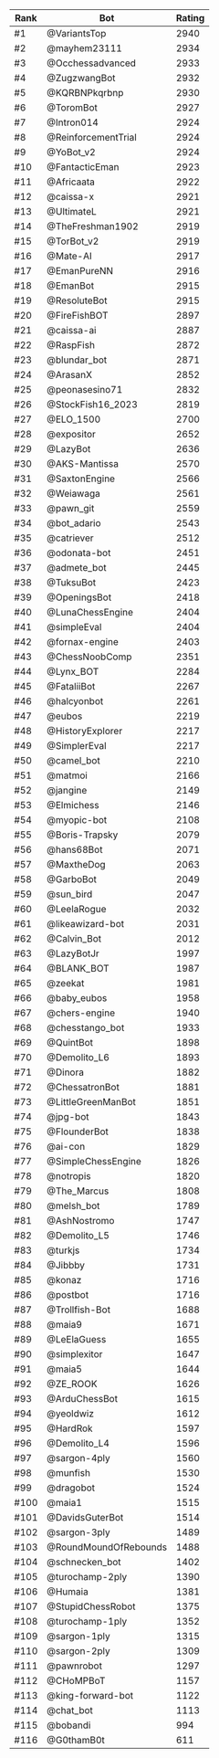 Rank|Bot|Rating
---|---|---
#1|@VariantsTop|2940
#2|@mayhem23111|2934
#3|@Occhessadvanced|2933
#4|@ZugzwangBot|2932
#5|@KQRBNPkqrbnp|2930
#6|@ToromBot|2927
#7|@Intron014|2924
#8|@ReinforcementTrial|2924
#9|@YoBot_v2|2924
#10|@FantacticEman|2923
#11|@Africaata|2922
#12|@caissa-x|2921
#13|@UltimateL|2921
#14|@TheFreshman1902|2919
#15|@TorBot_v2|2919
#16|@Mate-AI|2917
#17|@EmanPureNN|2916
#18|@EmanBot|2915
#19|@ResoluteBot|2915
#20|@FireFishBOT|2897
#21|@caissa-ai|2887
#22|@RaspFish|2872
#23|@blundar_bot|2871
#24|@ArasanX|2852
#25|@peonasesino71|2832
#26|@StockFish16_2023|2819
#27|@ELO_1500|2700
#28|@expositor|2652
#29|@LazyBot|2636
#30|@AKS-Mantissa|2570
#31|@SaxtonEngine|2566
#32|@Weiawaga|2561
#33|@pawn_git|2559
#34|@bot_adario|2543
#35|@catriever|2512
#36|@odonata-bot|2451
#37|@admete_bot|2445
#38|@TuksuBot|2423
#39|@OpeningsBot|2418
#40|@LunaChessEngine|2404
#41|@simpleEval|2404
#42|@fornax-engine|2403
#43|@ChessNoobComp|2351
#44|@Lynx_BOT|2284
#45|@FataliiBot|2267
#46|@halcyonbot|2261
#47|@eubos|2219
#48|@HistoryExplorer|2217
#49|@SimplerEval|2217
#50|@camel_bot|2210
#51|@matmoi|2166
#52|@jangine|2149
#53|@Elmichess|2146
#54|@myopic-bot|2108
#55|@Boris-Trapsky|2079
#56|@hans68Bot|2071
#57|@MaxtheDog|2063
#58|@GarboBot|2049
#59|@sun_bird|2047
#60|@LeelaRogue|2032
#61|@likeawizard-bot|2031
#62|@Calvin_Bot|2012
#63|@LazyBotJr|1997
#64|@BLANK_BOT|1987
#65|@zeekat|1981
#66|@baby_eubos|1958
#67|@chers-engine|1940
#68|@chesstango_bot|1933
#69|@QuintBot|1898
#70|@Demolito_L6|1893
#71|@Dinora|1882
#72|@ChessatronBot|1881
#73|@LittleGreenManBot|1851
#74|@jpg-bot|1843
#75|@FlounderBot|1838
#76|@ai-con|1829
#77|@SimpleChessEngine|1826
#78|@notropis|1820
#79|@The_Marcus|1808
#80|@melsh_bot|1789
#81|@AshNostromo|1747
#82|@Demolito_L5|1746
#83|@turkjs|1734
#84|@Jibbby|1731
#85|@konaz|1716
#86|@postbot|1716
#87|@Trollfish-Bot|1688
#88|@maia9|1671
#89|@LeElaGuess|1655
#90|@simplexitor|1647
#91|@maia5|1644
#92|@ZE_ROOK|1626
#93|@ArduChessBot|1615
#94|@yeoldwiz|1612
#95|@HardRok|1597
#96|@Demolito_L4|1596
#97|@sargon-4ply|1560
#98|@munfish|1530
#99|@dragobot|1524
#100|@maia1|1515
#101|@DavidsGuterBot|1514
#102|@sargon-3ply|1489
#103|@RoundMoundOfRebounds|1488
#104|@schnecken_bot|1402
#105|@turochamp-2ply|1390
#106|@Humaia|1381
#107|@StupidChessRobot|1375
#108|@turochamp-1ply|1352
#109|@sargon-1ply|1315
#110|@sargon-2ply|1309
#111|@pawnrobot|1297
#112|@CHoMPBoT|1157
#113|@king-forward-bot|1122
#114|@chat_bot|1113
#115|@bobandi|994
#116|@G0thamB0t|611

